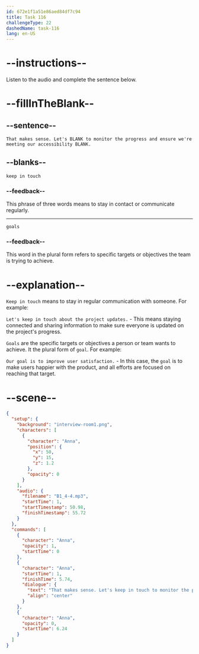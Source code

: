 ```yaml
---
id: 672e1f1a51e86aed84df7c94
title: Task 116
challengeType: 22
dashedName: task-116
lang: en-US
---
```


<!-- (Audio) Anna: That makes sense. Let's keep in touch to monitor the progress and ensure we're meeting our accessibility goals. -->

# --instructions--

Listen to the audio and complete the sentence below.

# --fillInTheBlank--

## --sentence--

`That makes sense. Let's BLANK to monitor the progress and ensure we're meeting our accessibility BLANK.`

## --blanks--

`keep in touch`

### --feedback--

This phrase of three words means to stay in contact or communicate regularly.

---

`goals`

### --feedback--

This word in the plural form refers to specific targets or objectives the team is trying to achieve.

# --explanation--

`Keep in touch` means to stay in regular communication with someone. For example:

`Let's keep in touch about the project updates.` - This means staying connected and sharing information to make sure everyone is updated on the project's progress.

`Goals` are the specific targets or objectives a person or team wants to achieve. It the plural form of `goal`. For example:

`Our goal is to improve user satisfaction.` - In this case, the `goal` is to make users happier with the product, and all efforts are focused on reaching that target.

# --scene--

```json
{
  "setup": {
    "background": "interview-room1.png",
    "characters": [
      {
        "character": "Anna",
        "position": {
          "x": 50,
          "y": 15,
          "z": 1.2
        },
        "opacity": 0
      }
    ],
    "audio": {
      "filename": "B1_4-4.mp3",
      "startTime": 1,
      "startTimestamp": 50.98,
      "finishTimestamp": 55.72
    }
  },
  "commands": [
    {
      "character": "Anna",
      "opacity": 1,
      "startTime": 0
    },
    {
      "character": "Anna",
      "startTime": 1,
      "finishTime": 5.74,
      "dialogue": {
        "text": "That makes sense. Let's keep in touch to monitor the progress and ensure we're meeting our accessibility goals.",
        "align": "center"
      }
    },
    {
      "character": "Anna",
      "opacity": 0,
      "startTime": 6.24
    }
  ]
}
```
